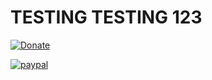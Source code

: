 <h1>TESTING TESTING 123</h1>


[![Donate](https://img.shields.io/badge/Donate-PayPal-green.svg)](YOUR_EMAIL_CODE)


[![paypal](https://www.paypalobjects.com/en_US/i/btn/btn_donateCC_LG.gif)](YOUR_EMAIL_CODE)


